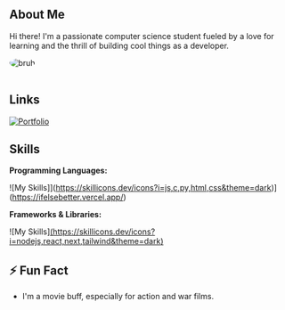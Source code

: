##  About Me

Hi there! I'm a passionate computer science student fueled by a love for learning and the thrill of building cool things as a developer. 

<img src="https://cdn.nest.rip/uploads/88a0a7e5-7e0c-4044-ac25-6feb2848ef22.png" alt="bruh" style="border-radius: 50%; margin-bottom: 1rem;">

##  Links

[![Portfolio](https://img.shields.io/badge/Portfolio-000?style=for-the-badge&logo=ko-fi&logoColor=white)](https://ifelsebetter.vercel.app/)


##  Skills

**Programming Languages:**

![My Skills]](https://skillicons.dev/icons?i=js,c,py,html,css&theme=dark)](https://ifelsebetter.vercel.app/)

**Frameworks & Libraries:**

![My Skills][(https://skillicons.dev/icons?i=nodejs,react,next,tailwind&theme=dark)](https://ifelsebetter.vercel.app/)

##  ⚡️  Fun Fact

*  I'm a movie buff, especially for action and war films. 
